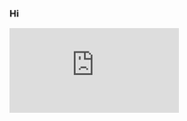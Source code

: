 ### Hi

![Visitor Count](https://counter6.optistats.ovh/private/freecounterstat.php?c=xt5zr8zj7tz1lle4tzn5jpkpprw63w74)

<!--
**Serdark4ra/Serdark4ra** is a ✨ _special_ ✨ repository because its `README.md` (this file) appears on your GitHub profile.

Here are some ideas to get you started:

- 🔭 I’m currently working on ...
- 🌱 I’m currently learning ...
- 👯 I’m looking to collaborate on ...
- 🤔 I’m looking for help with ...
- 💬 Ask me about ...
- 📫 How to reach me: ...
- 😄 Pronouns: ...
- ⚡ Fun fact: ...
-->
